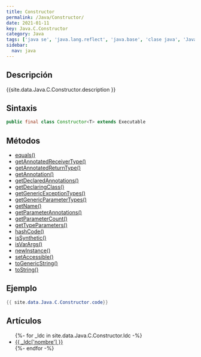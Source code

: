 ```yaml
---
title: Constructor
permalink: /Java/Constructor/
date: 2021-01-11
key: Java.C.Constructor
category: Java
tags: ['java se', 'java.lang.reflect', 'java.base', 'clase java', 'Java 1.1']
sidebar: 
  nav: java
---
```


## Descripción
{{site.data.Java.C.Constructor.description }}

## Sintaxis
~~~java
public final class Constructor<T> extends Executable
~~~

## Métodos
* [equals()](/Java/Constructor/equals)
* [getAnnotatedReceiverType()](/Java/Constructor/getAnnotatedReceiverType)
* [getAnnotatedReturnType()](/Java/Constructor/getAnnotatedReturnType)
* [getAnnotation()](/Java/Constructor/getAnnotation)
* [getDeclaredAnnotations()](/Java/Constructor/getDeclaredAnnotations)
* [getDeclaringClass()](/Java/Constructor/getDeclaringClass)
* [getGenericExceptionTypes()](/Java/Constructor/getGenericExceptionTypes)
* [getGenericParameterTypes()](/Java/Constructor/getGenericParameterTypes)
* [getName()](/Java/Constructor/getName)
* [getParameterAnnotations()](/Java/Constructor/getParameterAnnotations)
* [getParameterCount()](/Java/Constructor/getParameterCount)
* [getTypeParameters()](/Java/Constructor/getTypeParameters)
* [hashCode()](/Java/Constructor/hashCode)
* [isSynthetic()](/Java/Constructor/isSynthetic)
* [isVarArgs()](/Java/Constructor/isVarArgs)
* [newInstance()](/Java/Constructor/newInstance)
* [setAccessible()](/Java/Constructor/setAccessible)
* [toGenericString()](/Java/Constructor/toGenericString)
* [toString()](/Java/Constructor/toString)

## Ejemplo
~~~java
{{ site.data.Java.C.Constructor.code}}
~~~

## Artículos
<ul>
{%- for _ldc in site.data.Java.C.Constructor.ldc -%}
   <li>
       <a href="{{_ldc['url'] }}">{{ _ldc['nombre'] }}</a>
   </li>
{%- endfor -%}
</ul>
